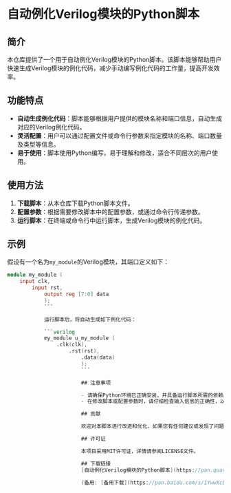 # 自动例化Verilog模块的Python脚本

## 简介

本仓库提供了一个用于自动例化Verilog模块的Python脚本。该脚本能够帮助用户快速生成Verilog模块的例化代码，减少手动编写例化代码的工作量，提高开发效率。

## 功能特点

- **自动生成例化代码**：脚本能够根据用户提供的模块名称和端口信息，自动生成对应的Verilog例化代码。
- **灵活配置**：用户可以通过配置文件或命令行参数来指定模块的名称、端口数量及类型等信息。
- **易于使用**：脚本使用Python编写，易于理解和修改，适合不同层次的用户使用。

## 使用方法

1. **下载脚本**：从本仓库下载Python脚本文件。
2. **配置参数**：根据需要修改脚本中的配置参数，或通过命令行传递参数。
3. **运行脚本**：在终端或命令行中运行脚本，生成Verilog模块的例化代码。

## 示例

假设有一个名为`my_module`的Verilog模块，其端口定义如下：

```verilog
module my_module (
    input clk,
        input rst,
            output reg [7:0] data
            );
            ```

            运行脚本后，将自动生成如下例化代码：

            ```verilog
            my_module u_my_module (
                .clk(clk),
                    .rst(rst),
                        .data(data)
                        );
                        ```

                        ## 注意事项

                        - 请确保Python环境已正确安装，并具备运行脚本所需的依赖库。
                        - 在修改脚本或配置参数时，请仔细检查输入信息的正确性，以避免生成错误的例化代码。

                        ## 贡献

                        欢迎对本脚本进行改进和优化，如果您有任何建议或发现了问题，请提交Issue或Pull Request。

                        ## 许可证

                        本项目采用MIT许可证，详情请参阅LICENSE文件。

                        ## 下载链接
                        [自动例化Verilog模块的Python脚本](https://pan.quark.cn/s/e2f48c34ef05) 

                        (备用: [备用下载](https://pan.baidu.com/s/1YwwXcBv5fieiL8jNUs7rlw?pwd=30pv))
